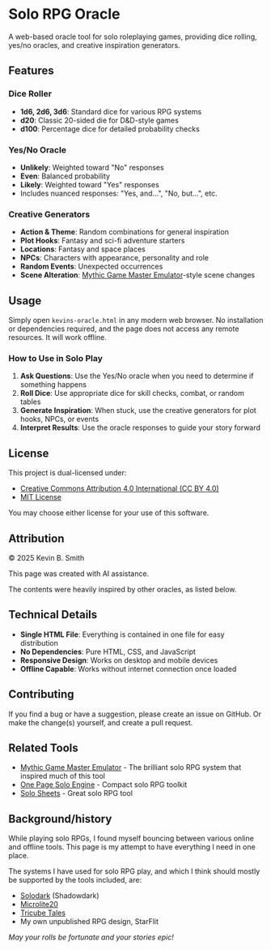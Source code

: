 # Solo RPG Oracle

A web-based oracle tool for solo roleplaying games, providing dice rolling, yes/no oracles, and creative inspiration generators.

## Features

### Dice Roller
- **1d6, 2d6, 3d6**: Standard dice for various RPG systems
- **d20**: Classic 20-sided die for D&D-style games
- **d100**: Percentage dice for detailed probability checks

### Yes/No Oracle
- **Unlikely**: Weighted toward "No" responses
- **Even**: Balanced probability
- **Likely**: Weighted toward "Yes" responses
- Includes nuanced responses: "Yes, and...", "No, but...", etc.

### Creative Generators
- **Action & Theme**: Random combinations for general inspiration
- **Plot Hooks**: Fantasy and sci-fi adventure starters
- **Locations**: Fantasy and space places
- **NPCs**: Characters with appearance, personality and role
- **Random Events**: Unexpected occurrences
- **Scene Alteration**: [Mythic Game Master Emulator](https://wordmillgames.com/mythic-game-master-emulator.html)-style scene changes

## Usage

Simply open `kevins-oracle.html` in any modern web browser. No installation or dependencies required, and the page does not access any remote resources. It will 
work offline. 

### How to Use in Solo Play

1. **Ask Questions**: Use the Yes/No oracle when you need to determine if something happens
2. **Roll Dice**: Use appropriate dice for skill checks, combat, or random tables
3. **Generate Inspiration**: When stuck, use the creative generators for plot hooks, NPCs, or events
4. **Interpret Results**: Use the oracle responses to guide your story forward

## License

This project is dual-licensed under:
- [Creative Commons Attribution 4.0 International (CC BY 4.0)](https://creativecommons.org/licenses/by/4.0/)
- [MIT License](https://opensource.org/licenses/MIT)

You may choose either license for your use of this software.

## Attribution

© 2025 Kevin B. Smith

This page was created with AI assistance.

The contents were heavily inspired by other oracles, as listed below.

## Technical Details

- **Single HTML File**: Everything is contained in one file for easy distribution
- **No Dependencies**: Pure HTML, CSS, and JavaScript
- **Responsive Design**: Works on desktop and mobile devices
- **Offline Capable**: Works without internet connection once loaded

## Contributing

If you find a bug or have a suggestion, please 
create an issue on GitHub. Or make the change(s) yourself, and create a pull request. 

## Related Tools

- [Mythic Game Master Emulator](https://wordmillgames.com/mythic-game-master-emulator.html) - The brilliant solo RPG system that inspired much of this tool
- [One Page Solo Engine](https://watabou.itch.io/one-page-solo-engine) - Compact solo RPG toolkit
- [Solo Sheets](https://perplexingruins.itch.io/solo-gaming-sheets) - Great solo RPG tool

## Background/history

While playing solo RPGs, I found myself bouncing between various online and offline tools. This page is my attempt to have everything I need in one place. 

The systems I have used for solo RPG play, and which I think should mostly be supported by the tools included, are:

- [Solodark](https://www.thearcanelibrary.com/products/solodark-solo-rules-for-shadowdark-rpg-pdf) (Shadowdark)
- [Microlite20](https://microlite20.fandom.com/wiki/Microlite20_Wiki)
- [Tricube Tales](https://www.drivethrurpg.com/en/product/294202/tricube-tales)
- My own unpublished RPG design, StarFlit



*May your rolls be fortunate and your stories epic!*